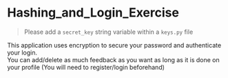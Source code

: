 # Hashing_and_Login_Exercise

> Please add a `secret_key` string variable within a `keys.py` file

This application uses encryption to secure your password and authenticate your login.  
You can add/delete as much feedback as you want as long as it is done on your profile (You will need to register/login beforehand)

